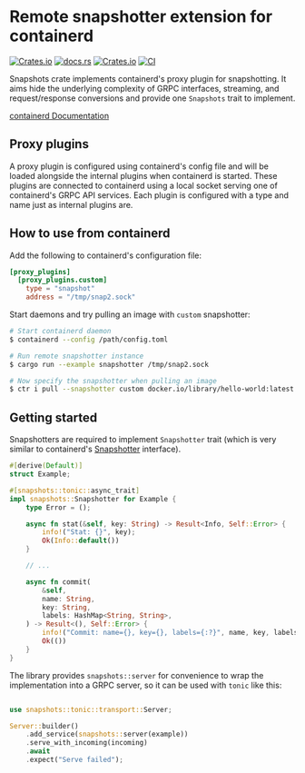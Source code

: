 # Remote snapshotter extension for containerd

[![Crates.io](https://img.shields.io/crates/v/containerd-snapshots)](https://crates.io/crates/containerd-snapshots)
[![docs.rs](https://img.shields.io/docsrs/containerd-snapshots)](https://docs.rs/containerd-snapshots/latest/containerd_snapshots/)
[![Crates.io](https://img.shields.io/crates/l/containerd-shim-logging)](https://github.com/containerd/rust-extensions/blob/main/LICENSE)
[![CI](https://github.com/containerd/rust-extensions/actions/workflows/ci.yml/badge.svg?branch=main)](https://github.com/containerd/rust-extensions/actions/workflows/ci.yml)

Snapshots crate implements containerd's proxy plugin for snapshotting. It aims hide the underlying complexity of GRPC
interfaces, streaming, and request/response conversions and provide one `Snapshots` trait to implement.

[containerd Documentation](https://github.com/containerd/containerd/blob/main/docs/PLUGINS.md#proxy-plugins)

## Proxy plugins

A proxy plugin is configured using containerd's config file and will be loaded alongside the internal plugins when
containerd is started. These plugins are connected to containerd using a local socket serving one of containerd's GRPC
API services. Each plugin is configured with a type and name just as internal plugins are.

## How to use from containerd

Add the following to containerd's configuration file:
```toml
[proxy_plugins]
  [proxy_plugins.custom]
    type = "snapshot"
    address = "/tmp/snap2.sock"
```

Start daemons and try pulling an image with `custom` snapshotter:
```bash
# Start containerd daemon
$ containerd --config /path/config.toml

# Run remote snapshotter instance
$ cargo run --example snapshotter /tmp/snap2.sock

# Now specify the snapshotter when pulling an image
$ ctr i pull --snapshotter custom docker.io/library/hello-world:latest
```

## Getting started

Snapshotters are required to implement `Snapshotter` trait (which is very similar to containerd's
[Snapshotter](https://github.com/containerd/containerd/blob/main/snapshots/snapshotter.go) interface).

```rust
#[derive(Default)]
struct Example;

#[snapshots::tonic::async_trait]
impl snapshots::Snapshotter for Example {
    type Error = ();

    async fn stat(&self, key: String) -> Result<Info, Self::Error> {
        info!("Stat: {}", key);
        Ok(Info::default())
    }

    // ...

    async fn commit(
        &self,
        name: String,
        key: String,
        labels: HashMap<String, String>,
    ) -> Result<(), Self::Error> {
        info!("Commit: name={}, key={}, labels={:?}", name, key, labels);
        Ok(())
    }
}
```

The library provides `snapshots::server` for convenience to wrap the implementation into a GRPC server, so it can
be used with `tonic` like this:

```rust

use snapshots::tonic::transport::Server;

Server::builder()
    .add_service(snapshots::server(example))
    .serve_with_incoming(incoming)
    .await
    .expect("Serve failed");
```